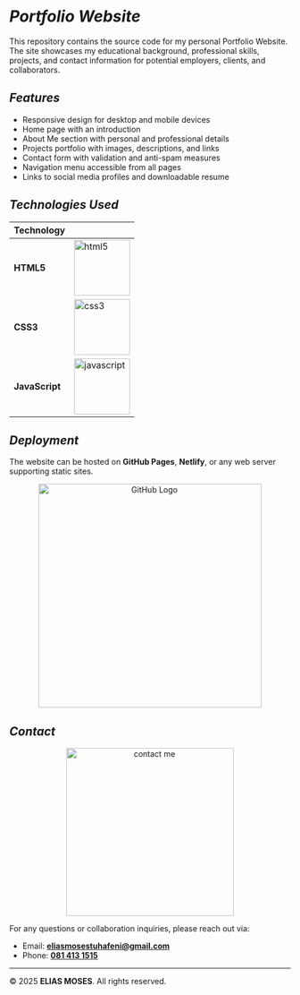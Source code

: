 # *Portfolio Website*

This repository contains the source code for my personal Portfolio Website. The site showcases my educational background, professional skills, projects, and contact information for potential employers, clients, and collaborators.

## *Features*

- Responsive design for desktop and mobile devices
- Home page with an introduction
- About Me section with personal and professional details
- Projects portfolio with images, descriptions, and links
- Contact form with validation and anti-spam measures
- Navigation menu accessible from all pages
- Links to social media profiles and downloadable resume

## *Technologies Used*

| Technology                                  |                                   |
|---------------------------------------------|---------------------------------------|
| **HTML5**                                   | <img src="https://github.com/user-attachments/assets/e4141382-a8e0-4ec2-adb6-fc7b0d3a06a5" alt="html5" width="100" />         |
| **CSS3**                      | <img src="https://github.com/user-attachments/assets/a40c52f4-b668-4392-95c0-feccca700516" alt="css3" width="100" />             |
| **JavaScript** | <img src="https://github.com/user-attachments/assets/2ad8c41e-0a0d-4f55-b6e4-9535a4204432" alt="javascript" width="100" />          |




## *Deployment*

The website can be hosted on **GitHub Pages**, **Netlify**, or any web server supporting static sites.

<p align="center">
  <img src="https://github.com/user-attachments/assets/e29607b3-c909-49f1-b950-14a1efeb6fd5" alt="GitHub Logo" width="400" />
</p>




## *Contact*

<p align="center">
  <img src="https://github.com/user-attachments/assets/79cf1466-93ed-4c20-b514-3c13bae85fac" alt="contact me" width="300" />
</p>

For any questions or collaboration inquiries, please reach out via:

- Email: **[eliasmosestuhafeni@gmail.com](mailto:eliasmosestuhafeni@gmail.com)**
- Phone: **[081 413 1515](tel:+264814131515)**


---

© 2025 **ELIAS MOSES**. All rights reserved.

